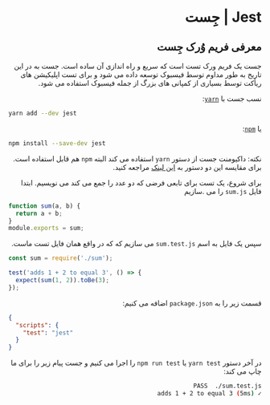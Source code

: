 <div dir="rtl">

# Jest | جِست
##  معرفی فریم وُرک جِست 
  <p>
جست یک فریم ورک تست است که سریع و راه اندازی آن ساده است. جست به در این تاریخ به طور مداوم توسط فیسبوک توسعه داده می شود و برای تست اپلیکیشن های ریأکت توسط بسیاری از کمپانی های بزرگ از جمله فیسبوک استفاده می شود.
  </p>

</div>


<div dir="rtl">

نسب جست با [`yarn`](https://yarnpkg.com/en/package/jest):

</div>

```bash
yarn add --dev jest
```

<div dir="rtl">
  
یا [`npm`](https://www.npmjs.com/package/jest):
</div>

```bash
npm install --save-dev jest
```
<div dir="rtl">
  
نکته: داکیومنت جست از دستور `yarn` استفاده می&nbsp;کند البته `npm` هم قابل استفاده است. برای مقایسه این دو دستور به [این لینک](https://yarnpkg.com/en/docs/migrating-from-npm#toc-cli-commands-comparison) مراجعه کنید.

برای شروع، یک تست برای تابعی فرضی که دو عدد را جمع می&nbsp;کند می&nbsp;نویسیم. ابتدا فایل `sum.js` را می&nbsp;.سازیم

</div>

```javascript
function sum(a, b) {
  return a + b;
}
module.exports = sum;
```
<div dir="rtl">

سپس یک فایل به اسم `sum.test.js` می&nbsp;سازیم که که در واقع همان فایل تست ماست.
</div>

```javascript
const sum = require('./sum');

test('adds 1 + 2 to equal 3', () => {
  expect(sum(1, 2)).toBe(3);
});
```
<div dir="rtl">
  
قسمت زیر را به `package.json` اضافه می کنیم:
</div>

```json
{
  "scripts": {
    "test": "jest"
  }
}
```
<div dir="rtl">
  
در آخر دستور `yarn test` یا `npm run test` را اجرا می کنیم و جست پیام زیر را برای ما چاپ می کند:
</dir>

```bash
PASS  ./sum.test.js
✓ adds 1 + 2 to equal 3 (5ms)
```
